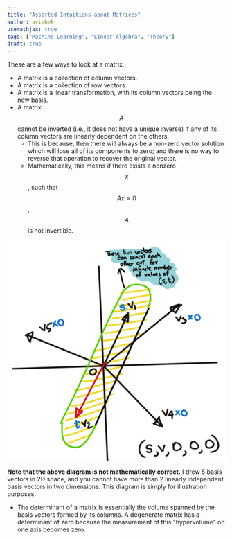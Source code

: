 ```yaml
---
title: "Assorted Intuitions about Matrices"
author: avishek
usemathjax: true
tags: ["Machine Learning", "Linear Algebra", "Theory"]
draft: true
---
```


These are a few ways to look at a matrix.
- A matrix is a collection of column vectors.
- A matrix is a collection of row vectors.
- A matrix is a linear transformation, with its column vectors being the new basis.
- A matrix $$A$$ cannot be inverted (i.e., it does not have a unique inverse) if any of its column vectors are linearly dependent on the others.
    - This is because, then there will always be a non-zero vector solution which will lose all of its components to zero; and there is no way to reverse that operation to recover the original vector.
    - Mathematically, this means if there exists a nonzero $$x$$, such that $$Ax=0$$, $$A$$ is not invertible.

![A Single Linearly Dependent Vector results in a non-invertible matrix](/assets/even-one-linear-dependence-causes-non-invertible-matrix.jpg)

**Note that the above diagram is not mathematically correct.** I drew 5 basis vectors in 2D space, and you cannot have more than 2 linearly independent basis vectors in two dimensions. This diagram is simply for illustration purposes.

- The determinant of a matrix is essentially the volume spanned by the basis vectors formed by its columns. A degenerate matrix has a determinant of zero because the measurement of this "hypervolume" on one axis becomes zero.


